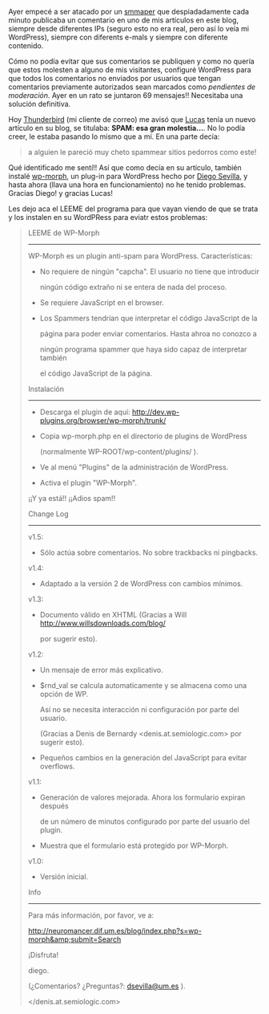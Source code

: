 <html><body><p>Ayer empecé a ser atacado por un <a href="http://es.wikipedia.org/wiki/Spam">smmaper</a> que despiadadamente cada minuto publicaba un comentario en uno de mis artículos en este blog, siempre desde diferentes IPs (seguro esto no era real, pero así lo veía mi WordPress), siempre con diferents e-mals y siempre con diferente contenido.



Cómo no podía evitar que sus comentarios se publiquen y como no quería que estos molesten a alguno de mis visitantes, configuré WordPress para que todos los comentarios no enviados por usuarios que tengan comentarios previamente autorizados sean marcados como <em>pendientes de moderación</em>. Ayer en un rato se juntaron 69 mensajes!! Necesitaba una solución definitiva.

<!--more-->

Hoy <a href="http://www.mozilla.com/thunderbird/">Thunderbird</a> (mi cliente de correo) me avisó que <a href="http://lucas.lunix.com.ar/wordpress">Lucas</a> tenía un nuevo artículo en su blog, se titulaba: <strong>SPAM: esa gran molestia…</strong>. No lo podía creer, le estaba pasando lo mismo que a mí. En una parte decía:

</p><blockquote>

a alguien le pareció muy cheto spammear sitios pedorros como este!

</blockquote>



Qué identificado me sentí!! Así que como decía en su artículo, también instalé <a href="http://dev.wp-plugins.org/browser/wp-morph/trunk/">wp-morph</a>, un plug-in para WordPress hecho por <a href="http://neuromancer.inf.um.es/blog/">Diego Sevilla</a>, y hasta ahora (llava una hora en funcionamiento) no he tenido problemas. Gracias Diego! y gracias Lucas!



Les dejo aca el LEEME del programa para que vayan viendo de que se trata y los instalen en su WordPRess para eviatr estos problemas:





<blockquote>

LEEME de WP-Morph

-----------------



WP-Morph es un plugin anti-spam para WordPress.  Características:



* No requiere de ningún "capcha". El usuario no tiene que introducir 

  ningún código extraño ni se entera de nada del proceso.

* Se requiere JavaScript en el browser.

* Los Spammers tendrían que interpretar el código JavaScript de la 

  página para poder enviar comentarios. Hasta ahroa no conozco a 

  ningún programa spammer que haya sido capaz de interpretar también 

  el código JavaScript de la página.



Instalación

-----------



* Descarga el plugin de aquí: http://dev.wp-plugins.org/browser/wp-morph/trunk/

* Copia wp-morph.php en el directorio de plugins de WordPress 

  (normalmente WP-ROOT/wp-content/plugins/ ).

* Ve al menú "Plugins" de la administración de WordPress.

* Activa el plugin "WP-Morph".



¡¡Y ya está!! ¡¡Adios spam!!



Change Log

----------



v1.5:

* Sólo actúa sobre comentarios. No sobre trackbacks ni pingbacks.



v1.4:

* Adaptado a la versión 2 de WordPress con cambios mínimos.



v1.3:

* Documento válido en XHTML (Gracias a Will http://www.willsdownloads.com/blog/

  por sugerir esto).



v1.2:

* Un mensaje de error más explicativo.

* $rnd_val se calcula automaticamente y se almacena como una opción de WP.

  Así no se necesita interacción ni configuración por parte del usuario.

  (Gracias a Denis de Bernardy <denis.at.semiologic.com> por sugerir esto).

* Pequeños cambios en la generación del JavaScript para evitar overflows.



v1.1:

* Generación de valores mejorada. Ahora los formulario expiran después

  de un número de minutos configurado por parte del usuario del plugin.

* Muestra que el formulario está protegido por WP-Morph.



v1.0:

* Versión inicial.





Info

----



Para más información, por favor, ve a:



http://neuromancer.dif.um.es/blog/index.php?s=wp-morph&amp;submit=Search



¡Disfruta!

diego.



(¿Comentarios? ¿Preguntas?: dsevilla@um.es ).

</denis.at.semiologic.com></blockquote>







</body></html>